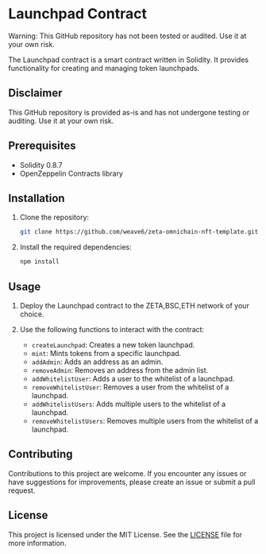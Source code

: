 # Launchpad Contract
Warning: This GitHub repository has not been tested or audited. Use it at your own risk.

The Launchpad contract is a smart contract written in Solidity. It provides functionality for creating and managing token launchpads.

## Disclaimer

This GitHub repository is provided as-is and has not undergone testing or auditing. Use it at your own risk.

## Prerequisites

- Solidity 0.8.7
- OpenZeppelin Contracts library

## Installation

1. Clone the repository:

   ```bash
   git clone https://github.com/weave6/zeta-omnichain-nft-template.git
   ```

2. Install the required dependencies:

   ```bash
   npm install
   ```

## Usage

1. Deploy the Launchpad contract to the ZETA,BSC,ETH network of your choice.

2. Use the following functions to interact with the contract:

   - `createLaunchpad`: Creates a new token launchpad.
   - `mint`: Mints tokens from a specific launchpad.
   - `addAdmin`: Adds an address as an admin.
   - `removeAdmin`: Removes an address from the admin list.
   - `addWhitelistUser`: Adds a user to the whitelist of a launchpad.
   - `removeWhitelistUser`: Removes a user from the whitelist of a launchpad.
   - `addWhitelistUsers`: Adds multiple users to the whitelist of a launchpad.
   - `removeWhitelistUsers`: Removes multiple users from the whitelist of a launchpad.

## Contributing

Contributions to this project are welcome. If you encounter any issues or have suggestions for improvements, please create an issue or submit a pull request.

## License

This project is licensed under the MIT License. See the [LICENSE](LICENSE) file for more information.

